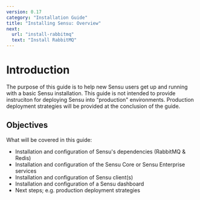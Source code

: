 ```yaml
---
version: 0.17
category: "Installation Guide"
title: "Installing Sensu: Overview"
next:
  url: "install-rabbitmq"
  text: "Install RabbitMQ"
---
```


# Introduction

The purpose of this guide is to help new Sensu users get up and running with a basic Sensu installation. This guide is not intended to provide instruciton for deploying Sensu into "production" environments. Production deployment strategies will be provided at the conclusion of the guide.

## Objectives

What will be covered in this guide:

- Installation and configuration of Sensu's dependencies (RabbitMQ & Redis)
- Installation and configuration of the Sensu Core or Sensu Enterprise services
- Installation and configuration of Sensu client(s)
- Installation and configuration of a Sensu dashboard
- Next steps; e.g. production deployment strategies
